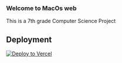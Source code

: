 ### Welcome to MacOs web
This is a 7th grade Computer Science Project
## Deployment
[![Deploy to Vercel](https://binbashbanana.github.io/deploy-buttons/buttons/remade/vercel.svg)](https://vercel.com/new/clone?repository-url=https://https://github.com/RacerPilot2011/macos-web)
